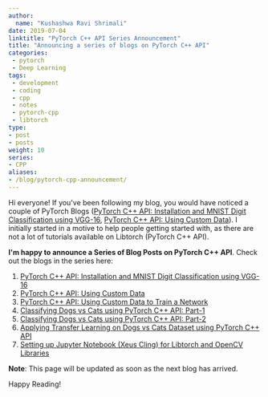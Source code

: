 ```yaml
---
author:
  name: "Kushashwa Ravi Shrimali"
date: 2019-07-04
linktitle: "PyTorch C++ API Series Announcement"
title: "Announcing a series of blogs on PyTorch C++ API"
categories:
 - pytorch
 - Deep Learning
tags:
 - development
 - coding
 - cpp
 - notes
 - pytorch-cpp
 - libtorch
type:
- post
- posts
weight: 10
series:
- CPP
aliases:
- /blog/pytorch-cpp-announcement/
---
```


Hi everyone! If you've been following my blog, you would have noticed a couple of PyTorch Blogs ([PyTorch C++ API: Installation and MNIST Digit Classification using VGG-16](https://krshrimali.github.io/PyTorch-C++-API/), [PyTorch C++ API: Using Custom Data](https://krshrimali.github.io/Custom-Data-Loading-Using-PyTorch-CPP-API/)). I initially started in a motive to help people getting started with, as there are not a lot of tutorials available on Libtorch (PyTorch C++ API).

**I'm happy to announce a Series of Blog Posts on PyTorch C++ API**. Check out the blogs in the series here:

1. [PyTorch C++ API: Installation and MNIST Digit Classification using VGG-16](https://krshrimali.github.io/PyTorch-C++-API/)
2. [PyTorch C++ API: Using Custom Data](https://krshrimali.github.io/Custom-Data-Loading-Using-PyTorch-CPP-API/)
3. [PyTorch C++ API: Using Custom Data to Train a Network](https://krshrimali.github.io/Training-Network-Using-Custom-Dataset-PyTorch-CPP/)
4. [Classifying Dogs vs Cats using PyTorch C++ API: Part-1](https://krshrimali.github.io/Blog-Dogs-VS-Cats/)
5. [Classifying Dogs vs Cats using PyTorch C++ API: Part-2](https://krshrimali.github.io/Classifying-Dogs-Cats-PyTorch-CPP-Part-2/)
6. [Applying Transfer Learning on Dogs vs Cats Dataset using PyTorch C++ API](https://krshrimali.github.io/Applying-Transfer-Learning-Dogs-Cats/)
7. [Setting up Jupyter Notebook (Xeus Cling) for Libtorch and OpenCV Libraries
](https://krshrimali.github.io/Setting-Up-Xeus-Cling-Libtorch-OpenCV/)

**Note**: This page will be updated as soon as the next blog has arrived.

Happy Reading!